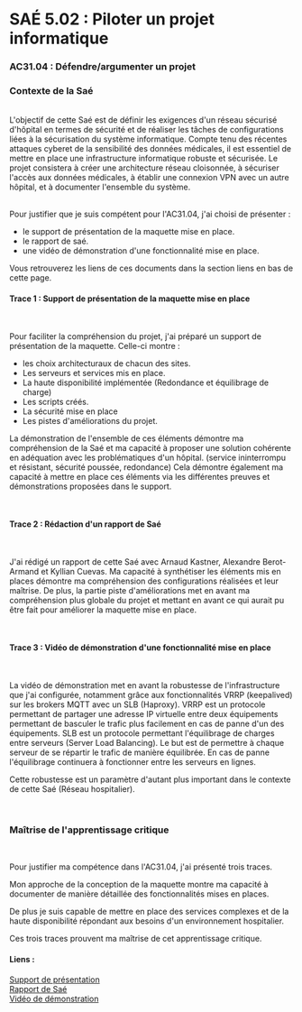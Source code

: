# SAÉ 5.02 : Piloter un projet informatique
### AC31.04 : Défendre/argumenter un projet
### Contexte de la Saé
<br/>
L'objectif de cette Saé est de définir les exigences d'un réseau sécurisé d'hôpital en termes de sécurité et de réaliser les tâches de configurations liées à la sécurisation du système informatique. 
Compte tenu des récentes attaques cyberet de la sensibilité des données médicales, il est essentiel de mettre en place une infrastructure informatique robuste et sécurisée. Le projet consistera à créer une architecture
réseau cloisonnée, à sécuriser l'accès aux données médicales, à établir une connexion VPN avec un autre hôpital, et à documenter l'ensemble du système.


<br/>Pour justifier que je suis compétent pour l'AC31.04, j'ai choisi de présenter :
-  le support de présentation de la maquette mise en place.
-  le rapport de saé.
-  une vidéo de démonstration d'une fonctionnalité mise en place.

Vous retrouverez les liens de ces documents dans la section liens en bas de cette page.

#### Trace 1 : Support de présentation de la maquette mise en place
<br/>

Pour faciliter la compréhension du projet, j'ai préparé un support de présentation de la maquette.
Celle-ci montre :
- les choix architecturaux de chacun des sites.
- Les serveurs et services mis en place.
- La haute disponibilité implémentée (Redondance et équilibrage de charge)
- Les scripts créés.
- La sécurité mise en place
- Les pistes d'améliorations du projet.

La démonstration de l'ensemble de ces éléments démontre ma compréhension de la Saé et ma capacité à proposer une solution cohérente en adéquation avec les problématiques d'un hôpital. (service ininterrompu et résistant, sécurité poussée, redondance)
Cela démontre également ma capacité à mettre en place ces éléments via les différentes preuves et démonstrations proposées dans le support.

<br/>

#### Trace 2 : Rédaction d'un rapport de Saé
<br/>

J'ai rédigé un rapport de cette Saé avec Arnaud Kastner, Alexandre Berot-Armand et Kyllian Cuevas.
Ma capacité à synthétiser les éléments mis en places démontre ma compréhension des configurations réalisées et leur maîtrise.
De plus, la partie piste d'améliorations met en avant ma compréhension plus globale du projet et mettant en avant ce qui aurait pu être fait pour améliorer la maquette mise en place.

<br/>

#### Trace 3 : Vidéo de démonstration d'une fonctionnalité mise en place
<br/>

La vidéo de démonstration met en avant la robustesse de l'infrastructure que j'ai configurée, notamment grâce aux fonctionnalités VRRP (keepalived) sur les brokers MQTT avec un SLB (Haproxy). 
VRRP est un protocole permettant de partager une adresse IP virtuelle entre deux équipements permettant de basculer le trafic plus facilement en cas de panne d'un des équipements.
SLB est un protocole permettant l'équilibrage de charges entre serveurs (Server Load Balancing). Le but est de permettre à chaque serveur de se répartir le trafic de manière équilibrée.
En cas de panne l'équilibrage continuera à fonctionner entre les serveurs en lignes.

Cette robustesse est un paramètre d'autant plus important dans le contexte de cette Saé (Réseau hospitalier).

<br/>

### Maîtrise de l'apprentissage critique
<br/>

Pour justifier ma compétence dans l'AC31.04, j'ai présenté trois traces. 

Mon approche de la conception de la maquette montre ma capacité à documenter de manière détaillée des fonctionnalités mises en places.

De plus je suis capable de mettre en place des services complexes et de la haute disponibilité répondant aux besoins d'un environnement hospitalier.

Ces trois traces prouvent ma maîtrise de cet apprentissage critique.


#### Liens :
[Support de présentation](https://www.canva.com/design/DAFycERss7U/IgD0LpFksewwwncMy_cW-g/view?utm_content=DAFycERss7U&utm_campaign=designshare&utm_medium=link&utm_source=editor)
<br/> [Rapport de Saé](https://docs.google.com/document/d/1ceTCKuImtVdPNZooNXrqD9qbkR_H65VHRI9zgdcTq98/edit?usp=sharing)
<br/> [Vidéo de démonstration](https://drive.google.com/file/d/1Bcb7qs9683V1hOu-9UW2KHCeML8JWAD2/view)
 
